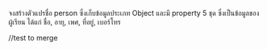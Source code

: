 จงสร้างตัวแปรชื่อ person ซึ่งเก็บข้อมูลประเภท Object และมี property 5 ชุด ซึ่งเป็นข้อมูลของผู้เรียน ได้แก่ ชื่อ, อายุ, เพศ, ที่อยู่, เบอร์โทร

//test to merge
